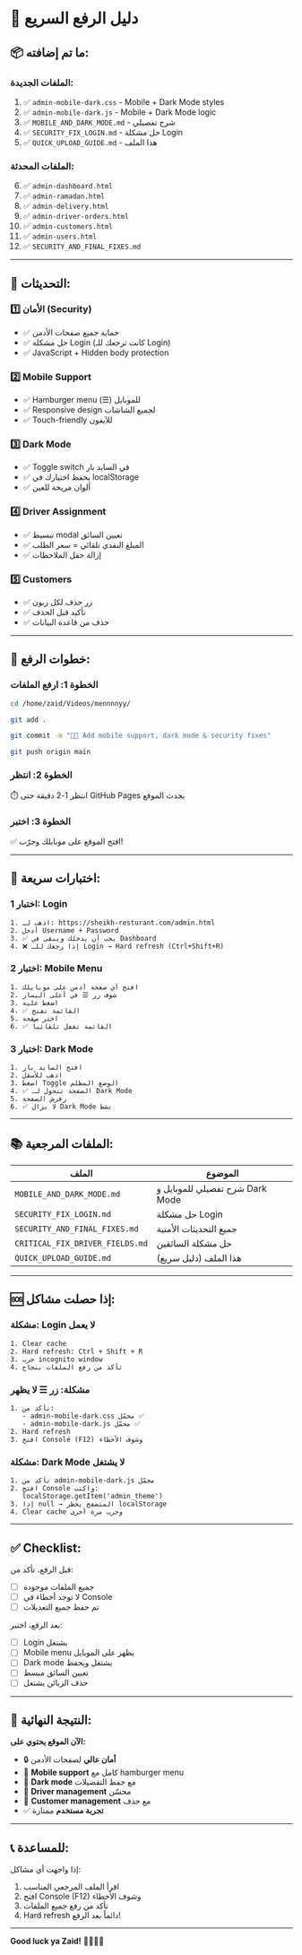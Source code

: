 # 🚀 دليل الرفع السريع

## 📦 **ما تم إضافته:**

### **الملفات الجديدة:**
1. ✅ `admin-mobile-dark.css` - Mobile + Dark Mode styles
2. ✅ `admin-mobile-dark.js` - Mobile + Dark Mode logic
3. ✅ `MOBILE_AND_DARK_MODE.md` - شرح تفصيلي
4. ✅ `SECURITY_FIX_LOGIN.md` - حل مشكلة Login
5. ✅ `QUICK_UPLOAD_GUIDE.md` - هذا الملف

### **الملفات المحدثة:**
6. ✅ `admin-dashboard.html`
7. ✅ `admin-ramadan.html`
8. ✅ `admin-delivery.html`
9. ✅ `admin-driver-orders.html`
10. ✅ `admin-customers.html`
11. ✅ `admin-users.html`
12. ✅ `SECURITY_AND_FINAL_FIXES.md`

---

## 🎯 **التحديثات:**

### 1️⃣ **الأمان (Security)**
- ✅ حماية جميع صفحات الأدمن
- ✅ حل مشكلة Login (كانت ترجعك للـ Login)
- ✅ JavaScript + Hidden body protection

### 2️⃣ **Mobile Support**
- ✅ Hamburger menu (☰) للموبايل
- ✅ Responsive design لجميع الشاشات
- ✅ Touch-friendly للآيفون

### 3️⃣ **Dark Mode**
- ✅ Toggle switch في السايد بار
- ✅ يحفظ اختيارك في localStorage
- ✅ ألوان مريحة للعين

### 4️⃣ **Driver Assignment**
- ✅ تبسيط modal تعيين السائق
- ✅ المبلغ النقدي تلقائي = سعر الطلب
- ✅ إزالة حقل الملاحظات

### 5️⃣ **Customers**
- ✅ زر حذف لكل زبون
- ✅ تأكيد قبل الحذف
- ✅ حذف من قاعدة البيانات

---

## 🚀 **خطوات الرفع:**

### **الخطوة 1: ارفع الملفات**
```bash
cd /home/zaid/Videos/mennnnyy/

git add .

git commit -m "📱🌙 Add mobile support, dark mode & security fixes"

git push origin main
```

### **الخطوة 2: انتظر**
⏱️ انتظر 1-2 دقيقة حتى GitHub Pages يحدث الموقع

### **الخطوة 3: اختبر**
✅ افتح الموقع على موبايلك وجرّب!

---

## 🧪 **اختبارات سريعة:**

### **اختبار 1: Login**
```
1. اذهب لـ: https://sheikh-resturant.com/admin.html
2. أدخل Username + Password
3. ✅ يجب أن يدخلك ويبقى في Dashboard
4. ❌ إذا رجعك للـ Login → Hard refresh (Ctrl+Shift+R)
```

### **اختبار 2: Mobile Menu**
```
1. افتح أي صفحة أدمن على موبايلك
2. شوف زر ☰ في أعلى اليسار
3. اضغط عليه
4. ✅ القائمة تفتح
5. اختر صفحة
6. ✅ القائمة تقفل تلقائياً
```

### **اختبار 3: Dark Mode**
```
1. افتح السايد بار
2. اذهب للأسفل
3. اضغط Toggle الوضع المظلم
4. ✅ الصفحة تتحول لـ Dark Mode
5. رفرش الصفحة
6. ✅ لا يزال Dark Mode نشط
```

---

## 📚 **الملفات المرجعية:**

| الملف | الموضوع |
|------|---------|
| `MOBILE_AND_DARK_MODE.md` | شرح تفصيلي للموبايل و Dark Mode |
| `SECURITY_FIX_LOGIN.md` | حل مشكلة Login |
| `SECURITY_AND_FINAL_FIXES.md` | جميع التحديثات الأمنية |
| `CRITICAL_FIX_DRIVER_FIELDS.md` | حل مشكلة السائقين |
| `QUICK_UPLOAD_GUIDE.md` | هذا الملف (دليل سريع) |

---

## 🆘 **إذا حصلت مشاكل:**

### **مشكلة: Login لا يعمل**
```
1. Clear cache
2. Hard refresh: Ctrl + Shift + R
3. جرب incognito window
4. تأكد من رفع الملفات بنجاح
```

### **مشكلة: زر ☰ لا يظهر**
```
1. تأكد من:
   - admin-mobile-dark.css محمّل ✅
   - admin-mobile-dark.js محمّل ✅
2. Hard refresh
3. افتح Console (F12) وشوف الأخطاء
```

### **مشكلة: Dark Mode لا يشتغل**
```
1. تأكد من admin-mobile-dark.js محمّل
2. افتح Console واكتب:
   localStorage.getItem('admin_theme')
3. إذا null → المتصفح يحظر localStorage
4. Clear cache وجرب مرة أخرى
```

---

## ✅ **Checklist:**

قبل الرفع، تأكد من:
- [ ] جميع الملفات موجودة
- [ ] لا توجد أخطاء في Console
- [ ] تم حفظ جميع التعديلات

بعد الرفع، اختبر:
- [ ] Login يشتغل
- [ ] Mobile menu يظهر على الموبايل
- [ ] Dark mode يشتغل ويحفظ
- [ ] تعيين السائق مبسط
- [ ] حذف الزبائن يشتغل

---

## 🎉 **النتيجة النهائية:**

**الآن الموقع يحتوي على:**
- 🔒 **أمان عالي** لصفحات الأدمن
- 📱 **Mobile support** كامل مع hamburger menu
- 🌙 **Dark mode** مع حفظ التفضيلات
- 🚗 **Driver management** محسّن
- 👥 **Customer management** مع حذف
- ✅ **تجربة مستخدم** ممتازة

---

## 📞 **للمساعدة:**

إذا واجهت أي مشاكل:
1. اقرأ الملف المرجعي المناسب
2. افتح Console (F12) وشوف الأخطاء
3. تأكد من رفع جميع الملفات
4. Hard refresh دائماً بعد الرفع!

---

**Good luck ya Zaid!** 💪🚀📱🌙

